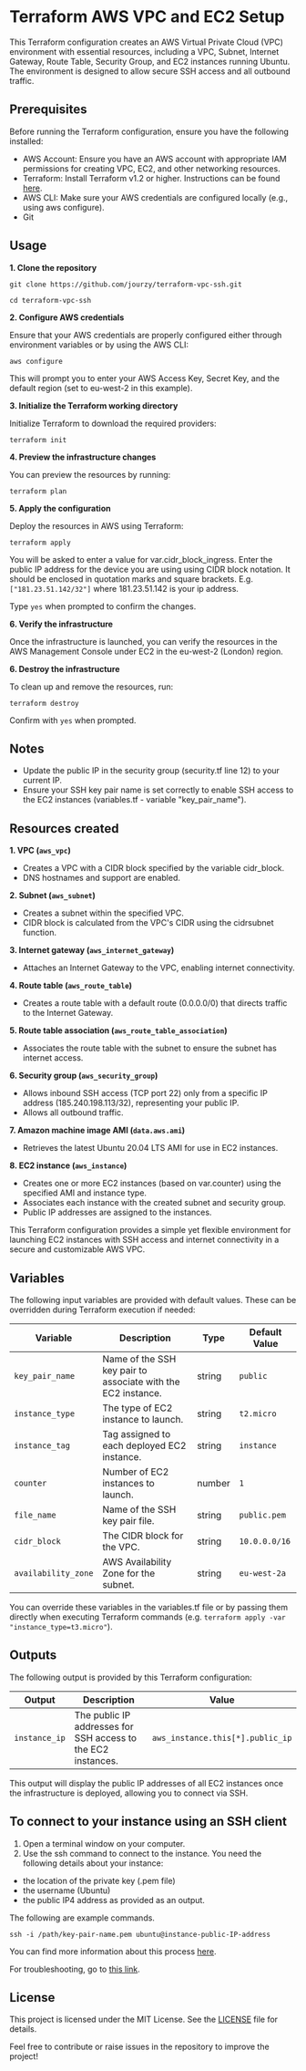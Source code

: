 # Terraform AWS VPC and EC2 Setup

This Terraform configuration creates an AWS Virtual Private Cloud (VPC) environment with essential resources, including a VPC, Subnet, Internet Gateway, Route Table, Security Group, and EC2 instances running Ubuntu. The environment is designed to allow secure SSH access and all outbound traffic.


## Prerequisites

Before running the Terraform configuration, ensure you have the following installed:

- AWS Account: Ensure you have an AWS account with appropriate IAM permissions for creating VPC, EC2, and other networking resources.
- Terraform: Install Terraform v1.2 or higher. Instructions can be found [here](https://developer.hashicorp.com/terraform/tutorials/aws-get-started/install-cli).
- AWS CLI: Make sure your AWS credentials are configured locally (e.g., using aws configure).
- Git


## Usage

**1. Clone the repository**

```git clone https://github.com/jourzy/terraform-vpc-ssh.git```

```cd terraform-vpc-ssh```

**2. Configure AWS credentials**

Ensure that your AWS credentials are properly configured either through environment variables or by using the AWS CLI:

```aws configure```

This will prompt you to enter your AWS Access Key, Secret Key, and the default region (set to eu-west-2 in this example).

**3. Initialize the Terraform working directory**

Initialize Terraform to download the required providers:

```terraform init```

**4. Preview the infrastructure changes**

You can preview the resources by running:

```terraform plan```

**5. Apply the configuration**

Deploy the resources in AWS using Terraform:

```terraform apply```

You will be asked to enter a value for var.cidr_block_ingress.
Enter the public IP address for the device you are using using CIDR block notation. It should be enclosed in quotation marks and square brackets. E.g. ```["181.23.51.142/32"]``` where 181.23.51.142 is your ip address.

Type ```yes``` when prompted to confirm the changes.

**6. Verify the infrastructure**

Once the infrastructure is launched, you can verify the resources in the AWS Management Console under EC2 in the eu-west-2 (London) region. 

**6. Destroy the infrastructure**

To clean up and remove the resources, run:

```terraform destroy```

Confirm with ```yes``` when prompted.


## Notes

- Update the public IP in the security group (security.tf line 12) to your current IP.
- Ensure your SSH key pair name is set correctly to enable SSH access to the EC2 instances (variables.tf - variable "key_pair_name").


## Resources created

**1. VPC (```aws_vpc```)**
- Creates a VPC with a CIDR block specified by the variable cidr_block.
- DNS hostnames and support are enabled.

**2. Subnet (```aws_subnet```)**
- Creates a subnet within the specified VPC.
- CIDR block is calculated from the VPC's CIDR using the cidrsubnet function.

**3. Internet gateway (```aws_internet_gateway```)**
- Attaches an Internet Gateway to the VPC, enabling internet connectivity.

**4. Route table (```aws_route_table```)**
- Creates a route table with a default route (0.0.0.0/0) that directs traffic to the Internet Gateway.

**5. Route table association (```aws_route_table_association```)**
- Associates the route table with the subnet to ensure the subnet has internet access.

**6. Security group (```aws_security_group```)**
- Allows inbound SSH access (TCP port 22) only from a specific IP address (185.240.198.113/32), representing your public IP.
- Allows all outbound traffic.

**7. Amazon machine image AMI (```data.aws.ami```)**
- Retrieves the latest Ubuntu 20.04 LTS AMI for use in EC2 instances.

**8. EC2 instance (```aws_instance```)**

- Creates one or more EC2 instances (based on var.counter) using the specified AMI and instance type.
- Associates each instance with the created subnet and security group.
- Public IP addresses are assigned to the instances.


This Terraform configuration provides a simple yet flexible environment for launching EC2 instances with SSH access and internet connectivity in a secure and customizable AWS VPC.


## Variables

The following input variables are provided with default values. These can be overridden during Terraform execution if needed:

|Variable|	Description|	Type|	Default Value|
|----------|----------|----------|----------|
|```key_pair_name```|	Name of the SSH key pair to associate with the EC2 instance.|	string|	```public```|
|```instance_type```	|The type of EC2 instance to launch.	|string	|```t2.micro```|
|```instance_tag```	|Tag assigned to each deployed EC2 instance.	|string	|```instance```|
|```counter```	|Number of EC2 instances to launch.	|number	|```1```|
|```file_name```	|Name of the SSH key pair file.	|string	|```public.pem```|
|```cidr_block```	|The CIDR block for the VPC.	|string	|```10.0.0.0/16```|
|```availability_zone```	|AWS Availability Zone for the subnet.	|string	|```eu-west-2a```|

You can override these variables in the variables.tf file or by passing them directly when executing Terraform commands (e.g. ```terraform apply -var "instance_type=t3.micro"```).


## Outputs

The following output is provided by this Terraform configuration:

|Output	|Description	|Value|
|----------|----------|----------|
|```instance_ip```	|The public IP addresses for SSH access to the EC2 instances.	|```aws_instance.this[*].public_ip```|

This output will display the public IP addresses of all EC2 instances once the infrastructure is deployed, allowing you to connect via SSH.


## To connect to your instance using an SSH client

1. Open a terminal window on your computer.
2. Use the ssh command to connect to the instance. You need the following details about your instance:
- the location of the private key (.pem file)
- the username (Ubuntu)
- the public IP4 address as provided as an output. 

The following are example commands.

```ssh -i /path/key-pair-name.pem ubuntu@instance-public-IP-address```

You can find more information about this process [here](https://docs.aws.amazon.com/AWSEC2/latest/UserGuide/connect-linux-inst-ssh.html).

For troubleshooting, go to [this link](https://docs.aws.amazon.com/AWSEC2/latest/UserGuide/TroubleshootingInstancesConnecting.html).


## License

This project is licensed under the MIT License. See the [LICENSE](https://opensource.org/license/MIT) file for details.



Feel free to contribute or raise issues in the repository to improve the project!
